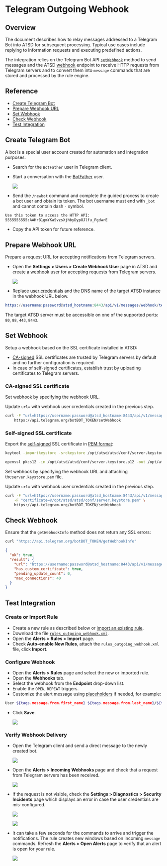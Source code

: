 # Telegram Outgoing Webhook

## Overview

The document describes how to relay messages addressed to a Telegram Bot into ATSD for subsequent processing. Typical use cases include replying to information requests and executing predefined actions.

The integration relies on the Telegram Bot API [`setWebhook`](https://core.telegram.org/bots/api#setwebhook) method to send messages and the ATSD [webhook](../../api/data/messages/webhook.md) endpoint to receive HTTP requests from Telegram servers and to convert them into `message` commands that are stored and processed by the rule engine.

## Reference

* [Create Telegram Bot](#create-telegram-bot)
* [Prepare Webhook URL](#prepare-webhook-url)
* [Set Webhook](#set-webhook)
* [Check Webhook](#check-webhook)
* [Test Integration](#test-integration)

## Create Telegram Bot

A bot is a special user account created for automation and integration purposes.

* Search for the `BotFather` user in Telegram client.
* Start a conversation with the [BotFather](https://telegram.me/botfather) user.

    ![](./images/botfather.png)

* Send the `/newbot` command and complete the guided process to create a bot user and obtain its token. The bot username must end with `_bot` and cannot contain dash `-` symbol.

```txt
Use this token to access the HTTP API:
5555555555:AAHrB1gmYKaSvzsXjhbyDypOJlfu_FgdwrE
```

* Copy the API token for future reference.

## Prepare Webhook URL

Prepare a request URL for accepting notifications from Telegram servers.

* Open the **Settings > Users > Create Webhook User** page in ATSD and create a [webhook](../../api/data/messages/webhook.md#webhook-user-wizard) user for accepting requests from Telegram servers.

  ![](../../administration/images/webhook-user.png)

* Replace [user credentials](../../api/data/messages/webhook.md#authentication) and the DNS name of the target ATSD instance in the webhook URL below.

```elm
https://username:password@atsd_hostname:8443/api/v1/messages/webhook/telegram?command.message=message.text
```

  The target ATSD server must be accessible on one of the supported ports: `80`, `88`, `443`, `8443`.

## Set Webhook

Setup a webhook based on the SSL certificate installed in ATSD:

* [CA-signed](../../administration/ssl-ca-signed.md) SSL certificates are trusted by Telegram servers by default and no further configuration is required.
* In case of self-signed certificates, establish trust by uploading certificates to Telegram servers.

### CA-signed SSL certificate

Set webhook by specifying the webhook URL.
  
Update `url=` with webhook user credentials created in the previous step.

```bash
curl -F "url=https://username:password@atsd_hostname:8443/api/v1/messages/webhook/telegram?command.message=message.text" \
    https://api.telegram.org/botBOT_TOKEN/setWebhook
```

### Self-signed SSL certificate

  Export the [self-signed](../../administration/ssl-self-signed.md) SSL certificate in [PEM format](https://core.telegram.org/bots/webhooks#a-self-signed-certificate):

```sh
keytool -importkeystore -srckeystore /opt/atsd/atsd/conf/server.keystore -destkeystore /opt/atsd/atsd/conf/server.keystore.p12 -srcstoretype jks -deststoretype pkcs12
```

```sh
openssl pkcs12 -in /opt/atsd/atsd/conf/server.keystore.p12 -out /opt/atsd/atsd/conf/server.keystore.pem -nokeys
```

Set webhook by specifying the webhook URL and attaching the`server.keystore.pem` file.

Update `url=`  with webhook user credentials created in the previous step.

```sh
curl -F "url=https://username:password@atsd_hostname:8443/api/v1/messages/webhook/telegram?command.message=message.text" \
    -F "certificate=@/opt/atsd/atsd/conf/server.keystore.pem" \
    https://api.telegram.org/botBOT_TOKEN/setWebhook
```

## Check Webhook

Ensure that the `getWebhookInfo` method does not return any SSL errors:

```sh
curl "https://api.telegram.org/botBOT_TOKEN/getWebhookInfo"
```

```json
{
  "ok": true,
  "result": {
    "url": "https://username:password@atsd_hostname:8443/api/v1/messages/webhook/telegram?command.message=message.text",
    "has_custom_certificate": true,
    "pending_update_count": 0,
    "max_connections": 40
  }
}
```

## Test Integration

### Create or Import Rule

* Create a new rule as described below or [import an existing rule](https://axibase.com/use-cases/tutorials/shared/import-rule.html).
* Download the file [`rules_outgoing_webhook.xml`](./resources/rules_outgoing_webhook.xml).
* Open the **Alerts > Rules > Import** page.
* Check **Auto-enable New Rules**, attach the `rules_outgoing_webhook.xml` file, click **Import**.

### Configure Webhook

* Open the  **Alerts > Rules** page and select the new or imported rule.
* Open the **Webhooks** tab.
* Select the webhook from the **Endpoint** drop-down list.
* Enable the `OPEN`, `REPEAT` triggers.
* Customize the alert message using [placeholders](../placeholders.md) if needed, for example:

```bash
User ${tags.message.from.first_name} ${tags.message.from.last_name}/${tags.message.from.username} said "${message}"
```

* Click **Save**.

    ![](./images/outgoing_webhook_telegram_1.png)

### Verify Webhook Delivery

* Open the Telegram client and send a direct message to the newly created bot.

    ![](./images/outgoing_webhook_telegram_2.png)

* Open the **Alerts > Incoming Webhooks** page and check that a request from Telegram servers has been received.

    ![](./images/outgoing_webhook_telegram_4.png)

* If the request is not visible, check the **Settings > Diagnostics > Security Incidents** page which displays an error in case the user credentials are mis-configured.

    ![](./images/outgoing_webhook_slack_20.png)

    ![](./images/outgoing_webhook_slack_21.png)

* It can take a few seconds for the commands to arrive and trigger the notifications. The rule creates new windows based on incoming `message` commands. Refresh the **Alerts > Open Alerts** page to verify that an alert is open for your rule.

    ![](./images/outgoing_webhook_telegram_3.png)
